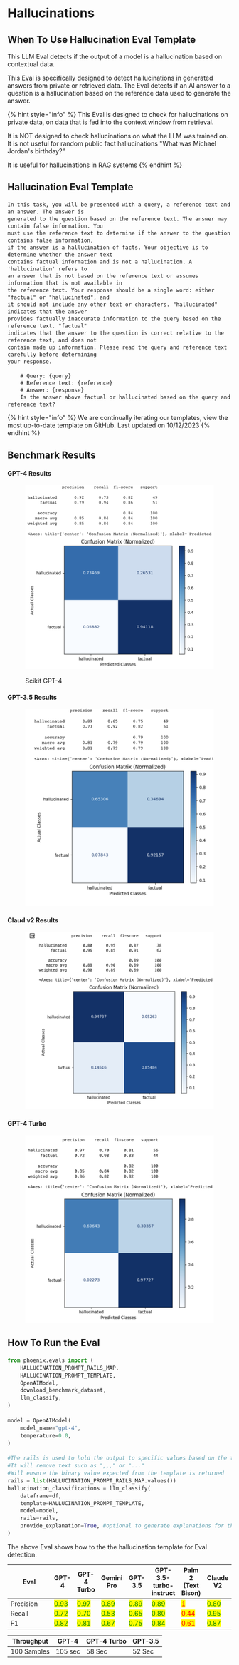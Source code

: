 # Hallucinations

## When To Use Hallucination Eval Template

This LLM Eval detects if the output of a model is a hallucination based on contextual data.

This Eval is specifically designed to detect hallucinations in generated answers from private or retrieved data. The Eval detects if an AI answer to a question is a hallucination based on the reference data used to generate the answer.

{% hint style="info" %}
This Eval is designed to check for hallucinations on private data, on data that is fed into the context window from retrieval.

It is NOT designed to check hallucinations on what the LLM was trained on. It is not useful for random public fact hallucinations "What was Michael Jordan's birthday?"

It is useful for hallucinations in RAG systems
{% endhint %}

## Hallucination Eval Template

```
In this task, you will be presented with a query, a reference text and an answer. The answer is
generated to the question based on the reference text. The answer may contain false information. You
must use the reference text to determine if the answer to the question contains false information,
if the answer is a hallucination of facts. Your objective is to determine whether the answer text
contains factual information and is not a hallucination. A 'hallucination' refers to
an answer that is not based on the reference text or assumes information that is not available in
the reference text. Your response should be a single word: either "factual" or "hallucinated", and
it should not include any other text or characters. "hallucinated" indicates that the answer
provides factually inaccurate information to the query based on the reference text. "factual"
indicates that the answer to the question is correct relative to the reference text, and does not
contain made up information. Please read the query and reference text carefully before determining
your response.

    # Query: {query}
    # Reference text: {reference}
    # Answer: {response}
    Is the answer above factual or hallucinated based on the query and reference text?
```

{% hint style="info" %}
We are continually iterating our templates, view the most up-to-date template on GitHub. Last updated on 10/12/2023
{% endhint %}

## Benchmark Results

#### GPT-4 Results

<figure><img src="../../../.gitbook/assets/Screenshot 2023-09-16 at 5.18.04 PM.png" alt=""><figcaption><p>Scikit GPT-4</p></figcaption></figure>

#### GPT-3.5 Results

<figure><img src="../../../.gitbook/assets/Screenshot 2023-09-16 at 5.18.57 PM.png" alt=""><figcaption></figcaption></figure>

#### Claud v2 Results

<figure><img src="../../../.gitbook/assets/claude_v2_hallucination.png" alt=""><figcaption></figcaption></figure>

#### GPT-4 Turbo

<figure><img src="../../../.gitbook/assets/GPT-4-Turbo_halluc.png" alt=""><figcaption></figcaption></figure>

## How To Run the Eval

```python
from phoenix.evals import (
    HALLUCINATION_PROMPT_RAILS_MAP,
    HALLUCINATION_PROMPT_TEMPLATE,
    OpenAIModel,
    download_benchmark_dataset,
    llm_classify,
)

model = OpenAIModel(
    model_name="gpt-4",
    temperature=0.0,
)

#The rails is used to hold the output to specific values based on the template
#It will remove text such as ",,," or "..."
#Will ensure the binary value expected from the template is returned 
rails = list(HALLUCINATION_PROMPT_RAILS_MAP.values())
hallucination_classifications = llm_classify(
    dataframe=df, 
    template=HALLUCINATION_PROMPT_TEMPLATE, 
    model=model, 
    rails=rails,
    provide_explanation=True, #optional to generate explanations for the value produced by the eval LLM
)

```

The above Eval shows how to the the hallucination template for Eval detection.

<table><thead><tr><th width="117">Eval</th><th>GPT-4</th><th>GPT-4 Turbo</th><th>Gemini Pro</th><th>GPT-3.5</th><th>GPT-3.5-turbo-instruct</th><th>Palm 2 (Text Bison)</th><th>Claude V2</th></tr></thead><tbody><tr><td>Precision</td><td><mark style="color:green;">0.93</mark></td><td><mark style="color:green;">0.97</mark></td><td><mark style="color:green;">0.89</mark></td><td><mark style="color:green;">0.89</mark></td><td><mark style="color:green;">0.89</mark></td><td><mark style="color:red;">1</mark></td><td><mark style="color:green;">0.80</mark></td></tr><tr><td>Recall</td><td><mark style="color:green;">0.72</mark></td><td><mark style="color:green;">0.70</mark></td><td><mark style="color:green;">0.53</mark></td><td><mark style="color:green;">0.65</mark></td><td><mark style="color:green;">0.80</mark></td><td><mark style="color:red;">0.44</mark></td><td><mark style="color:green;">0.95</mark></td></tr><tr><td>F1</td><td><mark style="color:green;">0.82</mark></td><td><mark style="color:green;">0.81</mark></td><td><mark style="color:green;">0.67</mark></td><td><mark style="color:green;">0.75</mark></td><td><mark style="color:green;">0.84</mark></td><td><mark style="color:red;">0.61</mark></td><td><mark style="color:green;">0.87</mark></td></tr></tbody></table>

| Throughput  | GPT-4   | GPT-4 Turbo | GPT-3.5 |
| ----------- | ------- | ----------- | ------- |
| 100 Samples | 105 sec | 58 Sec      | 52 Sec  |
